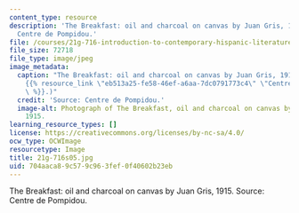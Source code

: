 ```yaml
---
content_type: resource
description: 'The Breakfast: oil and charcoal on canvas by Juan Gris, 1915. Source:
  Centre de Pompidou.'
file: /courses/21g-716-introduction-to-contemporary-hispanic-literature-spring-2005/704aaca89c579c963fef0f40602b23eb_21g-716s05.jpg
file_size: 72718
file_type: image/jpeg
image_metadata:
  caption: "The Breakfast: oil and charcoal on canvas by Juan Gris, 1915. (Source:\_\
    {{% resource_link \"eb513a25-fe58-46ef-a6aa-7dc0791773c4\" \"Centre de Pompidou\"\
    \ %}}.)"
  credit: 'Source: Centre de Pompidou.'
  image-alt: Photograph of The Breakfast, oil and charcoal on canvas by Juan Gris,
    1915.
learning_resource_types: []
license: https://creativecommons.org/licenses/by-nc-sa/4.0/
ocw_type: OCWImage
resourcetype: Image
title: 21g-716s05.jpg
uid: 704aaca8-9c57-9c96-3fef-0f40602b23eb
---
```

The Breakfast: oil and charcoal on canvas by Juan Gris, 1915. Source: Centre de Pompidou.